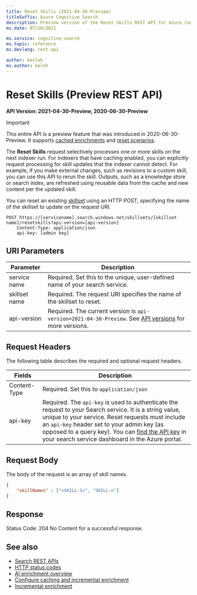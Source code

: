 ```yaml
---
title: Reset Skills (2021-04-30-Preview)
titleSuffix: Azure Cognitive Search
description: Preview version of the Reset Skills REST API for Azure Cognitive Search.
ms.date: 07/20/2021

ms.service: cognitive-search
ms.topic: reference
ms.devlang: rest-api

author: bevloh
ms.author: beloh
---
```


# Reset Skills (Preview REST API)

**API Version: 2021-04-30-Preview, 2020-06-30-Preview**

> [!Important]
> This entire API is a preview feature that was introduced in 2020-06-30-Preview. It supports [cached enrichments](/azure/search/cognitive-search-incremental-indexing-conceptual) and [reset scenarios](/azure/search/search-howto-run-reset-indexers).

The **Reset Skills** request selectively processes one or more skills on the next indexer run. For indexers that have caching enabled, you can explicitly request processing for skill updates that the indexer cannot detect. For example, if you make external changes, such as revisions to a custom skill, you can use this API to rerun the skill. Outputs, such as a knowledge store or search index, are refreshed using reusable data from the cache and new content per the updated skill.

You can reset an existing [skillset](/rest/api/searchservice/create-skillset) using an HTTP POST, specifying the name of the skillset to update on the request URI. 

```http  
POST https://[servicename].search.windows.net/skillsets/[skillset name]/resetskills?api-version=[api-version]
    Content-Type: application/json
    api-key: [admin key]
```  

## URI Parameters

| Parameter	  | Description  | 
|-------------|--------------|
| service name | Required. Set this to the unique, user-defined name of your search service. |
| skillset name  | Required. The request URI specifies the name of the skillset to reset. |
| api-version | Required. The current version is `api-version=2021-04-30-Preview`. See [API versions](../search-service-api-versions.md) for more versions.|

## Request Headers

 The following table describes the required and optional request headers.  

|Fields              |Description      |  
|--------------------|-----------------|  
|Content-Type|Required. Set this to `application/json`|  
|api-key|Required. The `api-key` is used to authenticate the request to your Search service. It is a string value, unique to your service. Reset requests must include an `api-key` header set to your admin key (as opposed to a query key). You can [find the API key](/azure/search/search-security-api-keys#find-existing-keys) in your search service dashboard in the Azure portal.| 

## Request Body

The body of the request is an array of skill names.

```json
{   
    "skillNames" : ["<SKILL-1>", "SKILL-n"]
}  
```

## Response  

Status Code: 204 No Content for a successful response. 

## See also

+ [Search REST APIs](/rest/api/searchservice)
+ [HTTP status codes](/rest/api/searchservice/http-status-codes)  
+ [AI enrichment overview](/azure/search/cognitive-search-concept-intro)
+ [Configure caching and incremental enrichment](/azure/search/search-howto-incremental-index)
+ [Incremental enrichment](/azure/search/cognitive-search-incremental-indexing-conceptual)